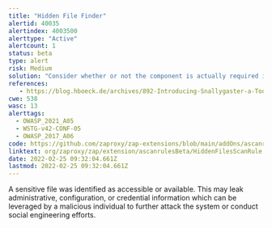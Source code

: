 ```yaml
---
title: "Hidden File Finder"
alertid: 40035
alertindex: 4003500
alerttype: "Active"
alertcount: 1
status: beta
type: alert
risk: Medium
solution: "Consider whether or not the component is actually required in production, if it isn't then disable it. If it is then ensure access to it requires appropriate authentication and authorization, or limit exposure to internal systems or specific source IPs, etc."
references:
   - https://blog.hboeck.de/archives/892-Introducing-Snallygaster-a-Tool-to-Scan-for-Secrets-on-Web-Servers.html
cwe: 538
wasc: 13
alerttags: 
  - OWASP_2021_A05
  - WSTG-v42-CONF-05
  - OWASP_2017_A06
code: https://github.com/zaproxy/zap-extensions/blob/main/addOns/ascanrulesBeta/src/main/java/org/zaproxy/zap/extension/ascanrulesBeta/HiddenFilesScanRule.java
linktext: org/zaproxy/zap/extension/ascanrulesBeta/HiddenFilesScanRule.java
date: 2022-02-25 09:32:04.661Z
lastmod: 2022-02-25 09:32:04.661Z
---
```

A sensitive file was identified as accessible or available. This may leak administrative, configuration, or credential information which can be leveraged by a malicious individual to further attack the system or conduct social engineering efforts.
